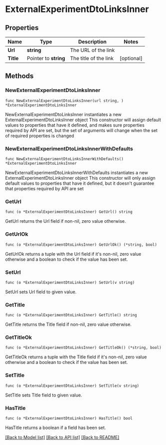 # ExternalExperimentDtoLinksInner

## Properties

Name | Type | Description | Notes
------------ | ------------- | ------------- | -------------
**Url** | **string** | The URL of the link | 
**Title** | Pointer to **string** | The title of the link | [optional] 

## Methods

### NewExternalExperimentDtoLinksInner

`func NewExternalExperimentDtoLinksInner(url string, ) *ExternalExperimentDtoLinksInner`

NewExternalExperimentDtoLinksInner instantiates a new ExternalExperimentDtoLinksInner object
This constructor will assign default values to properties that have it defined,
and makes sure properties required by API are set, but the set of arguments
will change when the set of required properties is changed

### NewExternalExperimentDtoLinksInnerWithDefaults

`func NewExternalExperimentDtoLinksInnerWithDefaults() *ExternalExperimentDtoLinksInner`

NewExternalExperimentDtoLinksInnerWithDefaults instantiates a new ExternalExperimentDtoLinksInner object
This constructor will only assign default values to properties that have it defined,
but it doesn't guarantee that properties required by API are set

### GetUrl

`func (o *ExternalExperimentDtoLinksInner) GetUrl() string`

GetUrl returns the Url field if non-nil, zero value otherwise.

### GetUrlOk

`func (o *ExternalExperimentDtoLinksInner) GetUrlOk() (*string, bool)`

GetUrlOk returns a tuple with the Url field if it's non-nil, zero value otherwise
and a boolean to check if the value has been set.

### SetUrl

`func (o *ExternalExperimentDtoLinksInner) SetUrl(v string)`

SetUrl sets Url field to given value.


### GetTitle

`func (o *ExternalExperimentDtoLinksInner) GetTitle() string`

GetTitle returns the Title field if non-nil, zero value otherwise.

### GetTitleOk

`func (o *ExternalExperimentDtoLinksInner) GetTitleOk() (*string, bool)`

GetTitleOk returns a tuple with the Title field if it's non-nil, zero value otherwise
and a boolean to check if the value has been set.

### SetTitle

`func (o *ExternalExperimentDtoLinksInner) SetTitle(v string)`

SetTitle sets Title field to given value.

### HasTitle

`func (o *ExternalExperimentDtoLinksInner) HasTitle() bool`

HasTitle returns a boolean if a field has been set.


[[Back to Model list]](../README.md#documentation-for-models) [[Back to API list]](../README.md#documentation-for-api-endpoints) [[Back to README]](../README.md)



